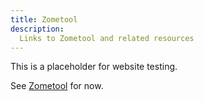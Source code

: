 ```yaml
---
title: Zometool
description:
  Links to Zometool and related resources
---
```


This is a placeholder for website testing.

See [Zometool](https://zometool.com) for now.

